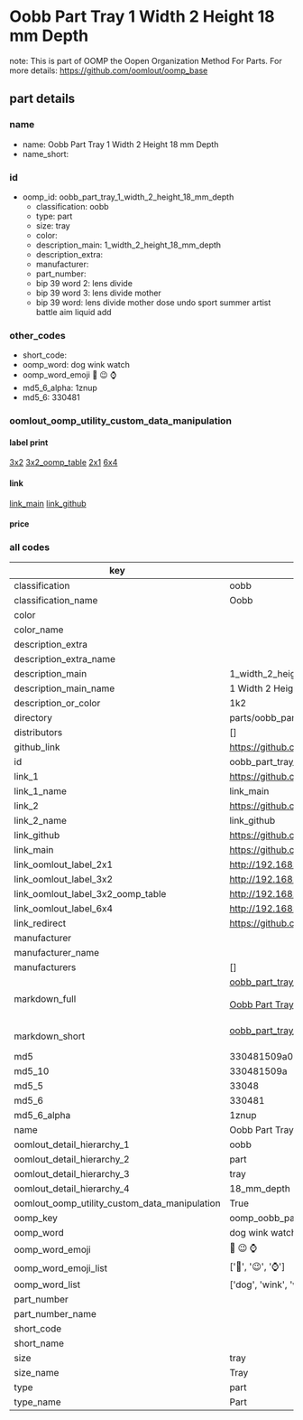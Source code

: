 # Oobb Part Tray 1 Width 2 Height 18 mm Depth  

note: This is part of OOMP the Oopen Organization Method For Parts. For more details: https://github.com/oomlout/oomp_base

##  part details
  







### name
* name: Oobb Part Tray 1 Width 2 Height 18 mm Depth
* name_short: 
### id
* oomp_id: oobb_part_tray_1_width_2_height_18_mm_depth
  * classification: oobb
  * type: part
  * size: tray
  * color: 
  * description_main: 1_width_2_height_18_mm_depth
  * description_extra: 
  * manufacturer: 
  * part_number: 
  * bip 39 word 2: lens divide
  * bip 39 word 3: lens divide mother
  * bip 39 word: lens divide mother dose undo sport summer artist battle aim liquid add

### other_codes
* short_code: 
* oomp_word: dog wink watch
* oomp_word_emoji :dog: :wink: :watch:
* md5_6_alpha: 1znup
* md5_6: 330481






### oomlout_oomp_utility_custom_data_manipulation
#### label print
[3x2](http://192.168.1.245:1112/?label=oomp%201znup)
[3x2_oomp_table](http://192.168.1.108:1112/?label=oomp%201znup)
[2x1](http://192.168.1.242:1112/?label=oomp%201znup)
[6x4](http://192.168.1.55:1112/?label=oomp%201znup)    

#### link

[link_main](https://github.com/oomlout/oomlout_oomp_version_1_messy/tree/main/parts/oobb_part_tray_1_width_2_height_18_mm_depth) [link_github](https://github.com/oomlout/oomlout_oomp_version_1_messy/tree/main/parts/oobb_part_tray_1_width_2_height_18_mm_depth)                             

#### price







### all codes 
| key | value |  
| --- | --- |  
| classification | oobb |  
| classification_name | Oobb |  
| color |  |  
| color_name |  |  
| description_extra |  |  
| description_extra_name |  |  
| description_main | 1_width_2_height_18_mm_depth |  
| description_main_name | 1 Width 2 Height 18 mm Depth |  
| description_or_color | 1k2 |  
| directory | parts/oobb_part_tray_1_width_2_height_18_mm_depth |  
| distributors | [] |  
| github_link | https://github.com/oomlout/oomlout_oomp_part_src/tree/main/parts/oobb_part_tray_1_width_2_height_18_mm_depth |  
| id | oobb_part_tray_1_width_2_height_18_mm_depth |  
| link_1 | https://github.com/oomlout/oomlout_oomp_version_1_messy/tree/main/parts/oobb_part_tray_1_width_2_height_18_mm_depth |  
| link_1_name | link_main |  
| link_2 | https://github.com/oomlout/oomlout_oomp_version_1_messy/tree/main/parts/oobb_part_tray_1_width_2_height_18_mm_depth |  
| link_2_name | link_github |  
| link_github | https://github.com/oomlout/oomlout_oomp_version_1_messy/tree/main/parts/oobb_part_tray_1_width_2_height_18_mm_depth |  
| link_main | https://github.com/oomlout/oomlout_oomp_version_1_messy/tree/main/parts/oobb_part_tray_1_width_2_height_18_mm_depth |  
| link_oomlout_label_2x1 | http://192.168.1.242:1112/?label=oomp%201znup |  
| link_oomlout_label_3x2 | http://192.168.1.245:1112/?label=oomp%201znup |  
| link_oomlout_label_3x2_oomp_table | http://192.168.1.108:1112/?label=oomp%201znup |  
| link_oomlout_label_6x4 | http://192.168.1.55:1112/?label=oomp%201znup |  
| link_redirect | https://github.com/oomlout/oomlout_oomp_version_1_messy/tree/main/parts/oobb_part_tray_1_width_2_height_18_mm_depth |  
| manufacturer |  |  
| manufacturer_name |  |  
| manufacturers | [] |  
| markdown_full | [oobb_part_tray_1_width_2_height_18_mm_depth](none)<br>[](none)<br>[Oobb Part Tray 1 Width 2 Height 18 Mm Depth](none)<br><br> |  
| markdown_short | [oobb_part_tray_1_width_2_height_18_mm_depth](none)<br><br> |  
| md5 | 330481509a0d1b274af67419204ffc01 |  
| md5_10 | 330481509a |  
| md5_5 | 33048 |  
| md5_6 | 330481 |  
| md5_6_alpha | 1znup |  
| name | Oobb Part Tray 1 Width 2 Height 18 mm Depth |  
| oomlout_detail_hierarchy_1 | oobb |  
| oomlout_detail_hierarchy_2 | part |  
| oomlout_detail_hierarchy_3 | tray |  
| oomlout_detail_hierarchy_4 | 18_mm_depth |  
| oomlout_oomp_utility_custom_data_manipulation | True |  
| oomp_key | oomp_oobb_part_tray_1_width_2_height_18_mm_depth |  
| oomp_word | dog wink watch |  
| oomp_word_emoji | :dog: :wink: :watch: |  
| oomp_word_emoji_list | [':dog:', ':wink:', ':watch:'] |  
| oomp_word_list | ['dog', 'wink', 'watch'] |  
| part_number |  |  
| part_number_name |  |  
| short_code |  |  
| short_name |  |  
| size | tray |  
| size_name | Tray |  
| type | part |  
| type_name | Part |  

